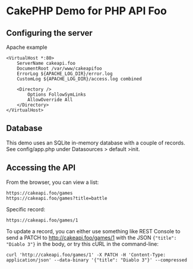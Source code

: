 # CakePHP Demo for PHP API Foo

## Configuring the server

Apache example

```
<VirtualHost *:80>
    ServerName cakeapi.foo
    DocumentRoot /var/www/cakeapifoo
    ErrorLog ${APACHE_LOG_DIR}/error.log
    CustomLog ${APACHE_LOG_DIR}/access.log combined

    <Directory />
        Options FollowSymLinks
        AllowOverride All
    </Directory>
</VirtualHost>
```

## Database

This demo uses an SQLite in-memory database with a couple of records. See config/app.php under Datasources > default >init.

## Accessing the API

From the browser, you can view a list:

```
https://cakeapi.foo/games
https://cakeapi.foo/games?title=battle
```

Specific record:

```
https://cakeapi.foo/games/1
```

To update a record, you can either use something like REST Console to send a PATCH to http://cakeapi.foo/games/1 with the JSON `{"title": "Diablo 3"}` in the body, or try this cURL in the command-line:

```
curl 'http://cakeapi.foo/games/1' -X PATCH -H 'Content-Type: application/json' --data-binary '{"title": "Diablo 3"}' --compressed
```
